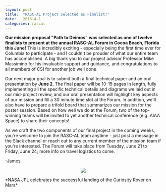 ```yaml
---
layout: post
title:  "RASC-AL Project Selected as Finalist!"
date:   2016-4-1
categories: rascal
---
```


**Our mission proposal "Path to Deimos" was selected as one of twelve finalists to present at the annual RASC-AL Forum in Cocoa Beach, Florida this June!** This is incredibly exciting - especially being the first time ever for Columbia to participate - and I couldn't be prouder of what our entire team has accomplished. A big thank you to our project advisor Professor Mike Massimino for his invaluable support and guidance, and congratulations to all members of CSI for another job well done.

Our next major goal is to submit both a final technical paper and an oral presentation by **June 2**. The final paper will be 10-15 pages in length, fully implementing all the specific technical details and diagrams we laid out in our mid-project review, and our oral presentation will highlight key aspects of our mission and fill a 30 minute time slot at the Forum. In addition, we'll also have to prepare a trifold board that summarizes our mission for the poster session. Based on how well we do at the Forum, two of the top-winning teams will be invited to yet another technical conference (e.g. AIAA Space) to share their concepts!

As we craft the two components of our final project in the coming weeks, you're welcome to join the RASC-AL team anytime - just post a message in the Slack channel or reach out to any current member of the mission team if you're interested. The Forum will take place from Tuesday, June 21 to Friday, June 24; more info on travel logistics to come.

-James

<p align="center">
	<img src="http://i.imgur.com/xo0PZBT.jpg" />
</p>
*NASA JPL celebrates the successful landing of the Curiosity Rover on Mars*
